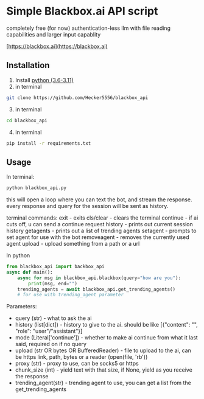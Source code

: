 # Simple Blackbox.ai API script
completely free (for now) authentication-less llm with file reading capabilities and larger input capablity

[https://blackbox.ai](https://blackbox.ai)
## Installation
1. Install [python (3.6-3.11)](https://python.org)
2. in terminal
```bash
git clone https://github.com/Hecker5556/blackbox_api
```
3. in terminal
```bash
cd blackbox_api
```
4. in terminal
```bash
pip install -r requirements.txt
```

## Usage
In terminal:
```bash
python blackbox_api.py
```
this will open a loop where you can text the bot, and stream the response. every response and query for the session will be sent as history.

terminal commands:
exit - exits
cls/clear - clears the terminal
continue - if ai cuts off, u can send a continue request
history - prints out current session history
getagents - prints out a list of trending agents 
setagent - prompts to set agent for use with the bot
removeagent - removes the currently used agent
upload - upload something from a path or a url

In python
```python
from blackbox_api import backbox_api
async def main():
    async for msg in blackbox_api.blackbox(query="how are you"):
        print(msg, end="")
    trending_agents = await blackbox_api.get_trending_agents()
    # for use with trending_agent parameter
```

Parameters:
* query (str) - what to ask the ai
* history (list[dict]) - history to give to the ai. should be like [{"content": "", "role": "user"/"assistant"}]
* mode (Literal['continue']) - whether to make ai continue from what it last said, required on if no query
* upload (str OR bytes OR BufferedReader) - file to upload to the ai, can be https link, path, bytes or a reader (open(file, 'rb'))
* proxy (str) - proxy to use, can be socks5 or https
* chunk_size (int) - yield text with that size, if None, yield as you receive the response
* trending_agent(str) - trending agent to use, you can get a list from the get_trending_agents